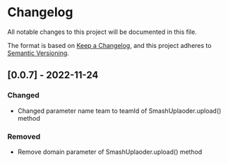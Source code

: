 # Changelog

All notable changes to this project will be documented in this file.

The format is based on [Keep a Changelog](https://keepachangelog.com/en/1.0.0/),
and this project adheres to [Semantic Versioning](https://semver.org/spec/v2.0.0.html).

## [0.0.7] - 2022-11-24

### Changed

- Changed parameter name team to teamId of SmashUplaoder.upload() method

### Removed

- Remove domain parameter of SmashUplaoder.upload() method

